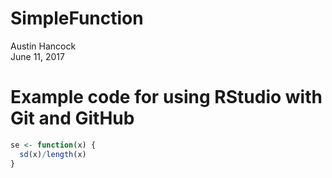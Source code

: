 # SimpleFunction
Austin Hancock  
June 11, 2017  

# Example code for using RStudio with Git and GitHub


```r
se <- function(x) {
  sd(x)/length(x)
}
```

